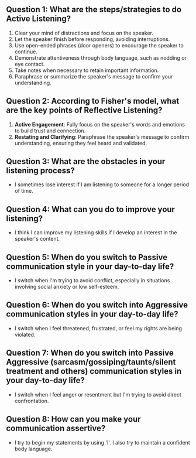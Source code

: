 ## Question 1: What are the steps/strategies to do Active Listening?
1. Clear your mind of distractions and focus on the speaker.
2. Let the speaker finish before responding, avoiding interruptions.
3. Use open-ended phrases (door openers) to encourage the speaker to continue.
4. Demonstrate attentiveness through body language, such as nodding or eye contact.
5. Take notes when necessary to retain important information.
6. Paraphrase or summarize the speaker's message to confirm your understanding.

## Question 2: According to Fisher's model, what are the key points of Reflective Listening? 
1. **Active Engagement**: Fully focus on the speaker's words and emotions to build trust and connection.
2. **Restating and Clarifying**: Paraphrase the speaker's message to confirm understanding, ensuring they feel heard and validated.

## Question 3: What are the obstacles in your listening process?
- I sometimes lose interest if I am listening to someone for a longer period of time.

## Question 4: What can you do to improve your listening?
- I think I can improve my listening skills if I develop an interest in the speaker's content.

## Question 5: When do you switch to Passive communication style in your day-to-day life?
- I switch when I'm trying to avoid conflict, especially in situations involving social anxiety or low self-esteem.

## Question 6: When do you switch into Aggressive communication styles in your day-to-day life?
- I switch when I feel threatened, frustrated, or feel my rights are being violated.

## Question 7: When do you switch into Passive Aggressive (sarcasm/gossiping/taunts/silent treatment and others) communication styles in your day-to-day life?
- I switch when I feel anger or resentment but I'm trying to avoid direct confrontation.

## Question 8: How can you make your communication assertive? 
- I try to begin my statements by using 'I'. I also try to maintain a confident body language.
